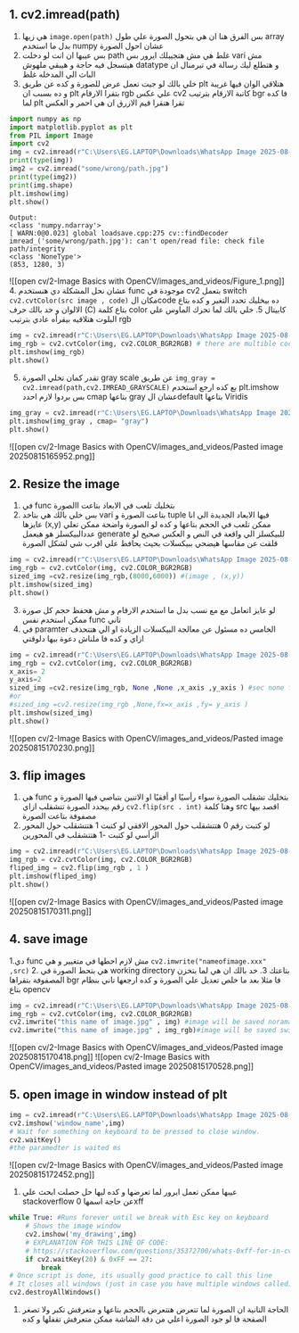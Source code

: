 ## 1. cv2.imread(path)
1. هي زيها `image.open(path)` بس الفرق هنا ان هي بتحول الصورة علي طول array بدل ما استخدم numpy عشان احول الصورة
2. بس عيبها ان انت لو دخلت path  غلط هي مش هتجيبلك ايرور بس vari  مش هيتسجل فيه حاجة و هيبقي ملهوش datatype و هتطلع ليك رسالة في تيرمنال ان الباث الي المدخله غلط
3. خلي بالك لو جيت تعمل عرض للصورة و كده عن طريق plt هتلاقي الوان فيها غريبة و ده بسبب ان plt بتقرا الارقام rgb  علي عكس cv2  كاتبة الارقام بترتيب bgr  فا كده لما plt  تقرا هتقرا قيم الازرق ان هي احمر و العكس 
```python
import numpy as np
import matplotlib.pyplot as plt
from PIL import Image
import cv2
img = cv2.imread(r"C:\Users\EG.LAPTOP\Downloads\WhatsApp Image 2025-08-13 at 20.14.36_568770bd.jpg")
print(type(img))
img2 = cv2.imread("some/wrong/path.jpg")
print(type(img2))
print(img.shape)
plt.imshow(img)
plt.show()
```
	Output:
	<class 'numpy.ndarray'>
	[ WARN:0@0.023] global loadsave.cpp:275 cv::findDecoder imread_('some/wrong/path.jpg'): can't open/read file: check file path/integrity 
	<class 'NoneType'>
	(853, 1280, 3)
![[open cv/2-Image Basics with OpenCV/images_and_videos/Figure_1.png]]
4. عشان نحل المشكلة دي هنستخدم func  موجودة في cv2 بتعمل switch
  `cv2.cvtColor(src image , code)`
  مكان الcode  ده بيخليك تحدد التغير و كده بتاع الالوان و خد بالك حرف (C) بتاع كلمة color  كابيتال
  5. خلي بالك لما تحرك الماوس علي البلوت هتلاقيه بيقرأه عادي بترتيب rgb  
```python
img = cv2.imread(r"C:\Users\EG.LAPTOP\Downloads\WhatsApp Image 2025-08-13 at 20.14.36_568770bd.jpg")
img_rgb = cv2.cvtColor(img, cv2.COLOR_BGR2RGB) # there are multible codes python show u to act on channels
plt.imshow(img_rgb)
plt.show()
``` 
5.  تقدر كمان تخلي الصورة gray scale   عن طريق 
 `img_gray = cv2.imread(path,cv2.IMREAD_GRAYSCALE)`
 بع كده ارجع استخدم plt.imshow  بس بردوا لازم احدد cmap بتاعها gray عشان الdefault بتاعها Viridis  
```python
img_gray = cv2.imread(r"C:\Users\EG.LAPTOP\Downloads\WhatsApp Image 2025-08-13 at 20.14.36_568770bd.jpg",cv2.IMREAD_GRAYSCALE)
plt.imshow(img_gray , cmap= "gray")
plt.show()
```
![[open cv/2-Image Basics with OpenCV/images_and_videos/Pasted image 20250815165952.png]]
## 2. Resize the image 
1. في func  بتخليك تلعب في الابعاد بتاعت االصورة
2. بس خلي بالك هي بتاخد vari بتاعت الصورة  و tuple فيها الابعاد الجديدة الي انا عايزها (x,y)  ممكن تلعب في الحجم بتاعها و كده لو الصورة واضحة ممكن تعلي عددالبيكسلز هو هيعمل generate  للبيكسلز الي واقعة في النص و العكس صحيح لو قلقت عن مقاسها هيضحي ببيكسلات بحيث يحافظ علي اقرب شي لشكل الصورة 
```python
img = cv2.imread(r"C:\Users\EG.LAPTOP\Downloads\WhatsApp Image 2025-08-13 at 20.14.36_568770bd.jpg")
img_rgb = cv2.cvtColor(img, cv2.COLOR_BGR2RGB)
sized_img =cv2.resize(img_rgb,(8000,6000)) #(image , (x,y))
plt.imshow(sized_img)
plt.show()
```
3. لو عايز اتعامل مع مع نسب بدل ما استخدم الارقام و مش هحفظ حجم كل صورة ممكن استخدم نفس func  تاني
4. في paramter الخامس ده مسئول عن معالجة البيكسلات الزيادة او الي هتتحذف ازاي و كده فا ملناش دعوة بيها دلوقتي
```python
img = cv2.imread(r"C:\Users\EG.LAPTOP\Downloads\WhatsApp Image 2025-08-13 at 20.14.36_568770bd.jpg")
img_rgb = cv2.cvtColor(img, cv2.COLOR_BGR2RGB)
x_axis= 2
y_axis=2
sized_img =cv2.resize(img_rgb, None ,None ,x_axis ,y_axis ) #sec none for parameter that can replaced by existing variable to recive image
#or 
#sized_img =cv2.resize(img_rgb ,None,fx=x_axis ,fy= y_axis )
plt.imshow(sized_img)
plt.show()
```
![[open cv/2-Image Basics with OpenCV/images_and_videos/Pasted image 20250815170230.png]]
## 3. flip images 
1. هي  func بتخليك تشقلب الصورة سواء رأسيًا او أفقيًا او الاتنين بتباصي فيها الصورة و رقم بيحدد الصورة تتشقلب ازاي `cv2.flip(src . int)`  وهنا كلمة src اقصد بيها مصفوفة بتاعت الصورة 
2. لو كتبت رقم 0 هتتشقلب حول المحور الافقي لو كتبت 1 هتتشقلب حول المحور الرأسي لو كتبت -1 هتتشقلب في المحورين
```python
img = cv2.imread(r"C:\Users\EG.LAPTOP\Downloads\WhatsApp Image 2025-08-13 at 20.14.36_568770bd.jpg")
img_rgb = cv2.cvtColor(img, cv2.COLOR_BGR2RGB)
fliped_img = cv2.flip(img_rgb , 1 )
plt.imshow(fliped_img)
plt.show()
```
![[open cv/2-Image Basics with OpenCV/images_and_videos/Pasted image 20250815170311.png]]
## 4. save image 
1.دي func  مش لازم احطها في متغيير و هي `cv2.imwrite("nameofimage.xxx" ,src)`
2. هي بتحط الصورة في working directory بتاعتك
3. خد بالك ان هي لما بتخزن المصفوفة بتقراها bgr فا مثلا بعد ما خلص تعديل علي الصورة و كده ارجعها تاني بنظام بتاع opencv 
```python
img = cv2.imread(r"C:\Users\EG.LAPTOP\Downloads\WhatsApp Image 2025-08-13 at 20.14.36_568770bd.jpg")
img_rgb = cv2.cvtColor(img, cv2.COLOR_BGR2RGB)
cv2.imwrite("this name of image.jpg" , img) #image will be saved noramal becuse img vari in BGR color
cv2.imwrite("this name of image.jpg" , img_rgb)#image will be saved switched becuse img vari in RGB color

```
![[open cv/2-Image Basics with OpenCV/images_and_videos/Pasted image 20250815170418.png]]
![[open cv/2-Image Basics with OpenCV/images_and_videos/Pasted image 20250815170528.png]]
## 5. open image in window instead of plt
```python 
img = cv2.imread(r"C:\Users\EG.LAPTOP\Downloads\WhatsApp Image 2025-08-13 at 20.14.36_568770bd.jpg")
cv2.imshow('window_name',img)
# Wait for something on keyboard to be pressed to close window.
cv2.waitKey()
#the paramedter is waited ms 
```
![[open cv/2-Image Basics with OpenCV/images_and_videos/Pasted image 20250815172452.png]]
1. عيبها ممكن تعمل ايرور لما تعرضها و كده ليها حل حصلت ابحث علي stackoverflow  عن حاجة اسمها 0xff 
```python
while True: #Runs forever until we break with Esc key on keyboard
    # Shows the image window
    cv2.imshow('my_drawing',img)
    # EXPLANATION FOR THIS LINE OF CODE:
    # https://stackoverflow.com/questions/35372700/whats-0xff-for-in-cv2-waitkey1/39201163
    if cv2.waitKey(20) & 0xFF == 27:
        break
# Once script is done, its usually good practice to call this line
# It closes all windows (just in case you have multiple windows called)
cv2.destroyAllWindows()
```
1. الحاجة التانية ان الصورة لما تتعرض هتتعرض بالحجم بتاعها و متعرفش تكبر ولا تصغر الصفحة فا لو جود الصورة اعلي من دقة الشاشة ممكن متعرفش تقفلها و كده 


